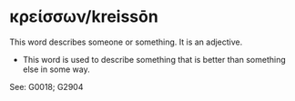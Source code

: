 # κρείσσων/kreissōn
This word describes someone or something. It is an adjective.
* This word is used to describe something that is better than something else in some way.

See: G0018; G2904
